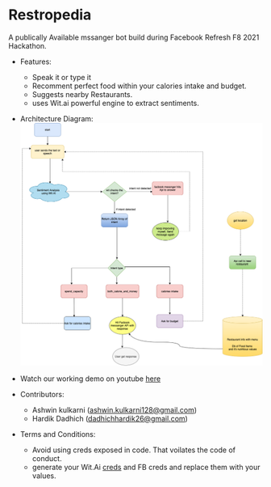 # Restropedia

A publically Available mssanger bot build during Facebook Refresh F8 2021 Hackathon.

- Features:
  - Speak it or type it
  - Recomment perfect food within your calories intake and budget.
  - Suggests nearby Restaurants.
  - uses Wit.ai powerful engine to extract sentiments.

- Architecture Diagram: <br>
  ![image](images/skimping-diet_arch.png)

- Watch our working demo on youtube [here](https://www.youtube.com/watch?v=aCJPjawnk6A)

- Contributors:
  - Ashwin kulkarni (ashwin.kulkarni128@gmail.com)
  - Hardik Dadhich (dadhichhardik26@gmail.com)

- Terms and Conditions:
  - Avoid using creds exposed in code. That voilates the code of conduct.
  - generate your Wit.Ai [creds](https://wit.ai/) and FB creds and replace them with your values.
